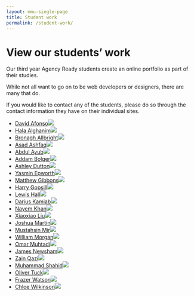 ```yaml
---
layout: mmu-single-page
title: Student work
permalink: /student-work/
---
```


# View our students’ work

<!-- In mid-November our third year Agency Ready students complete the first version of their portfolio websites. -->

Our third year Agency Ready students create an online portfolio as part of their studies.

While not all want to go on to be web developers or designers, there are many that do.

If you would like to contact any of the students, please do so through the contact information they have on their individual sites.

<!-- <div class="box">
<h3>Take part in our Portfolio Show</h3>

In mid-December we run a portfolio show where we invite you to talk to the students, give them advice on their work and the industry. <a href="/about-contact/">Please contact us for more information</a>.

</div> -->

<!-- ../assets/img/../assets/img/screenshots/student-site0.png -->

<div class="full-width student-grid">
<ul><li><a href="http://www.16060661.webdevmmu.uk">David Afonso<img src="../assets/img/screenshots/student-site0.png" /><li><a href="http://15075965.webdevmmu.uk">Hala Alghanim<img src="../assets/img/screenshots/student-site1.png" /><li><a href="http://www.16047244.webdevmmu.uk">Bronagh Allbright<img src="../assets/img/screenshots/student-site2.png" /><li><a href="http://www.16031723.webdevmmu.uk">Asad Ashfaq<img src="../assets/img/screenshots/student-site3.png" /><li><a href="http://www.16042901.webdevmmu.uk">Abdul Ayub<img src="../assets/img/screenshots/student-site4.png" /><li><a href="http://addambolger.co.uk/">Addam Bolger<img src="../assets/img/screenshots/student-site5.png" /><li><a href="https://www.ashleydutton.co.uk/">Ashley Dutton<img src="../assets/img/screenshots/student-site6.png" /><li><a href="http://www.16043281.webdevmmu.uk">Yasmin Epworth<img src="../assets/img/screenshots/student-site7.png" /><li><a href="http://www.16043480.webdevmmu.uk">Matthew Gibbons<img src="../assets/img/screenshots/student-site8.png" /><li><a href="http://www.harrygopsill.co.uk">Harry Gopsill<img src="../assets/img/screenshots/student-site9.png" /><li><a href="https://16021537.webdevmmu.uk/">Lewis Hall<img src="../assets/img/screenshots/student-site10.png" /><li><a href="http://www.15092314.webdevmmu.uk">Darius Kamiab<img src="../assets/img/screenshots/student-site11.png" /><li><a href="http://www.16016183.webdevmmu.uk">Nayem Khan<img src="../assets/img/screenshots/student-site12.png" /><li><a href="http://www.16056050.webdevmmu.uk">Xiaoxiao Liu<img src="../assets/img/screenshots/student-site13.png" /><li><a href="http://www.16038681.webdevmmu.uk">Joshua Martin<img src="../assets/img/screenshots/student-site14.png" /><li><a href="http://www.16044064.webdevmmu.uk">Mustahsin Mir<img src="../assets/img/screenshots/student-site15.png" /><li><a href="http://www.16011524.webdevmmu.uk">William Morgan<img src="../assets/img/screenshots/student-site16.png" /><li><a href="http://www.15099413.webdevmmu.uk">Omar Muhtadi<img src="../assets/img/screenshots/student-site17.png" /><li><a href="http://www.15077218.webdevmmu.uk">James Newsham<img src="../assets/img/screenshots/student-site18.png" /><li><a href="http://www.16010278.webdevmmu.uk">Zain Qazi<img src="../assets/img/screenshots/student-site19.png" /><li><a href="http://www.16032926.webdevmmu.uk">Muhammad Shahid<img src="../assets/img/screenshots/student-site20.png" /><li><a href="http://www.14051695.webdevmmu.uk">Oliver Tuck<img src="../assets/img/screenshots/student-site21.png" /><li><a href="http://www.16027044.webdevmmu.uk">Frazer Watson<img src="../assets/img/screenshots/student-site22.png" /><li><a href="http://www.16018868.webdevmmu.uk">Chloe Wilkinson<img src="../assets/img/screenshots/student-site23.png" /></ul>

</div>
